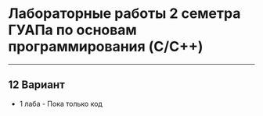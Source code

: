 # Лабораторные работы 2 семетра ГУАПа по основам программирования (C/C++)
<hr>
<h2>12 Вариант</h2>
<ul>
  <li>1 лаба - Пока только код</li>
  
</ul>
